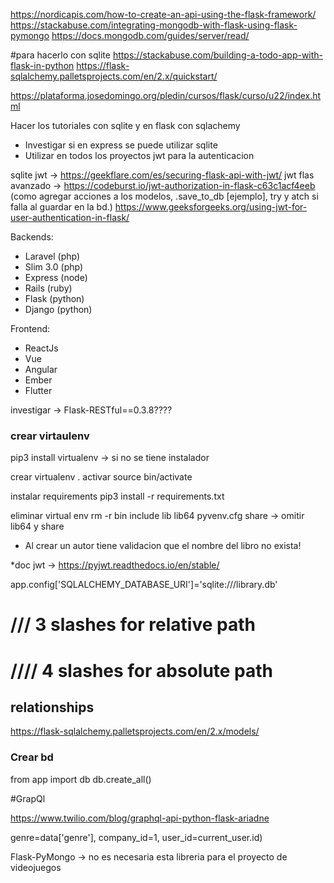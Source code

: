 https://nordicapis.com/how-to-create-an-api-using-the-flask-framework/
https://stackabuse.com/integrating-mongodb-with-flask-using-flask-pymongo
https://docs.mongodb.com/guides/server/read/

#para hacerlo con sqlite
https://stackabuse.com/building-a-todo-app-with-flask-in-python
https://flask-sqlalchemy.palletsprojects.com/en/2.x/quickstart/

https://plataforma.josedomingo.org/pledin/cursos/flask/curso/u22/index.html

Hacer los tutoriales con sqlite y en flask con sqlachemy

* Investigar si en express se puede utilizar sqlite
* Utilizar en todos los proyectos jwt para la autenticacion


sqlite jwt -> https://geekflare.com/es/securing-flask-api-with-jwt/
jwt flas avanzado -> https://codeburst.io/jwt-authorization-in-flask-c63c1acf4eeb (como agregar acciones a los modelos, .save_to_db [ejemplo], try y atch si falla al guardar en la bd.)
https://www.geeksforgeeks.org/using-jwt-for-user-authentication-in-flask/

Backends:
 * Laravel (php)
 * Slim 3.0 (php)
 * Express (node)
 * Rails (ruby)
 * Flask (python)
 * Django (python)

 Frontend:
  * ReactJs
  * Vue
  * Angular
  * Ember
  * Flutter


  investigar -> Flask-RESTful==0.3.8????

### crear virtaulenv

pip3 install virtualenv -> si no se tiene instalador

crear 
virtualenv .
activar
source bin/activate

instalar requirements
pip3 install -r requirements.txt

eliminar virtual env
rm -r bin include lib lib64 pyvenv.cfg share -> omitir lib64 y share


* Al crear un autor tiene validacion que el nombre del libro no exista!


*doc jwt -> https://pyjwt.readthedocs.io/en/stable/


app.config['SQLALCHEMY_DATABASE_URI']='sqlite:///library.db' 
# /// 3 slashes for relative path
# //// 4 slashes for absolute path


## relationships

https://flask-sqlalchemy.palletsprojects.com/en/2.x/models/


### Crear bd
from app import db
db.create_all()


#GrapQl

https://www.twilio.com/blog/graphql-api-python-flask-ariadne


   genre=data['genre'], company_id=1, user_id=current_user.id)


   Flask-PyMongo -> no es necesaria esta libreria para el proyecto de videojuegos